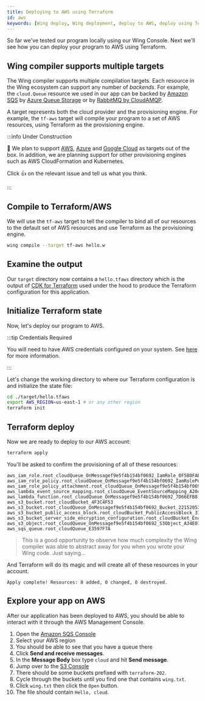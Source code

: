 ```yaml
---
title: Deploying to AWS using Terraform
id: aws
keywords: [Wing deploy, Wing deployment, deploy to AWS, deploy using Terraform]
---
```


So far we've tested our program locally using our Wing Console. Next we'll see how you can deploy your
program to AWS using Terraform.

## Wing compiler supports multiple targets

The Wing compiler supports multiple compilation targets. Each resource in the
Wing ecosystem can support any number of *backends*. For example, the
`cloud.Queue` resource we used in our app can be backed by [Amazon
SQS](https://aws.amazon.com/sqs/) by [Azure Queue
Storage](https://azure.microsoft.com/en-us/products/storage/queues/) or by
[RabbitMQ by CloudAMQP](https://www.cloudamqp.com/).

A target represents both the cloud provider and the provisioning engine. For
example, the `tf-aws` target will compile your program to a set of AWS
resources, using Terraform as the provisioning engine.


:::info Under Construction

:construction: We plan to support [AWS](https://github.com/winglang/wing/issues?q=is:issue+is:open+sort:updated-desc+label:aws), [Azure](https://github.com/winglang/wing/issues?q=is:issue+is:open+sort:updated-desc+label:azure) and [Google Cloud](https://github.com/winglang/wing/issues?q=is:issue+is:open+sort:updated-desc+label:gcp) as targets out of
the box. In addition, we are planning support for other provisioning engines
such as AWS CloudFormation and Kubernetes.

Click :thumbsup: on the relevant issue and tell us what you think.

:::

## Compile to Terraform/AWS

We will use the `tf-aws` target to tell the compiler to bind all of our resources
to the default set of AWS resources and use Terraform as the provisioning engine.

```sh
wing compile --target tf-aws hello.w
```

## Examine the output

Our `target` directory now contains a `hello.tfaws` directory which is the output of
[CDK for Terraform](https://developer.hashicorp.com/terraform/cdktf) used under
the hood to produce the Terraform configuration for this application.

## Initialize Terraform state

Now, let's deploy our program to AWS.

:::tip Credentials Required

You will need to have AWS credentials configured on your system. See
[here](https://docs.aws.amazon.com/cli/latest/userguide/cli-configure-files.html)
for more information.

:::

Let's change the working directory to where our Terraform configuration is and
initialize the state file:

```sh
cd ./target/hello.tfaws
export AWS_REGION=us-east-1 # or any other region
terraform init
```

## Terraform deploy

Now we are ready to deploy to our AWS account:

```sh
terraform apply
```

You'll be asked to confirm the provisioning of all of these resources:

```
aws_iam_role.root_cloudQueue_OnMessagef9e5f4b154bf0692_IamRole_0F5B0FAB
aws_iam_role_policy.root_cloudQueue_OnMessagef9e5f4b154bf0692_IamRolePolicy_D4EB5385
aws_iam_role_policy_attachment.root_cloudQueue_OnMessagef9e5f4b154bf0692_IamRolePolicyAttachment_EEE67DAF
aws_lambda_event_source_mapping.root_cloudQueue_EventSourceMapping_A2041279
aws_lambda_function.root_cloudQueue_OnMessagef9e5f4b154bf0692_7D66EFB8
aws_s3_bucket.root_cloudBucket_4F3C4F53
aws_s3_bucket.root_cloudQueue_OnMessagef9e5f4b154bf0692_Bucket_22152053
aws_s3_bucket_public_access_block.root_cloudBucket_PublicAccessBlock_319C1C2E
aws_s3_bucket_server_side_encryption_configuration.root_cloudBucket_Encryption_8ED0CD9C
aws_s3_object.root_cloudQueue_OnMessagef9e5f4b154bf0692_S3Object_A34E0128
aws_sqs_queue.root_cloudQueue_E3597F7A
```

> This is a good opportunity to observe how much complexity the Wing compiler
> was able to abstract away for you when you wrote your Wing code. Just
> saying...

And Terraform will do its magic and will create all of these resources in your
account.

```
Apply complete! Resources: 8 added, 0 changed, 0 destroyed.
```

## Explore your app on AWS

After our application has been deployed to AWS, you should be able to interact with it
through the AWS Management Console.

1. Open the [Amazon SQS Console](https://console.aws.amazon.com/sqs)
2. Select your AWS region
3. You should be able to see that you have a queue there
4. Click **Send and receive messages**.
5. In the **Message Body** box type `cloud` and hit **Send message**.
6. Jump over to the [S3 Console](https://s3.console.aws.amazon.com/s3/buckets) 
7. There should be some buckets prefixed with `terraform-202`. 
8. Cycle through the buckets until you find one that contains `wing.txt`.
9. Click `wing.txt` then click the `Open` button.
10. The file should contain `Hello, cloud`.
